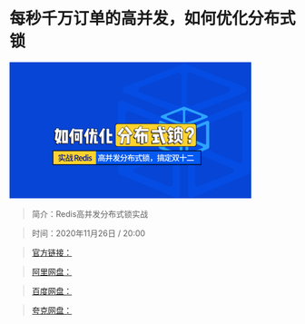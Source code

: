 # 每秒千万订单的高并发，如何优化分布式锁

![img](../../assets/CioPOWAaCGWAW21hAACy1cmjCuE769.png)

> 简介：Redis高并发分布式锁实战

> 时间：2020年11月26日 / 20:00

> [官方链接：]()

> [阿里网盘：]()

> [百度网盘：]()

> [夸克网盘：]()
